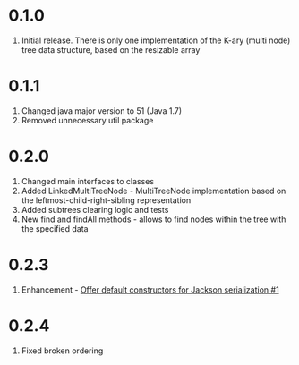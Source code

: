 # 0.1.0

1. Initial release. There is only one implementation of the K-ary (multi node) tree data structure, 
   based on the resizable array

# 0.1.1

1. Changed java major version to 51 (Java 1.7)
2. Removed unnecessary util package

# 0.2.0

1. Changed main interfaces to classes
2. Added LinkedMultiTreeNode - MultiTreeNode implementation based on the leftmost-child-right-sibling representation
3. Added subtrees clearing logic and tests
4. New find and findAll methods - allows to find nodes within the tree with the specified data

# 0.2.3

1. Enhancement - [Offer default constructors for Jackson serialization #1](https://github.com/Scalified/tree/issues/1)

# 0.2.4

1. Fixed broken ordering
